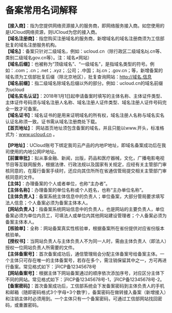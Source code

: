 

# 备案常用名词解释

**【接入商】**：指为您提供网络资源接入的服务商，即网络服务接入商。如您使用的是UCloud网络资源，则UCloud为您的接入商。  
**【域名注册商】**：指您购买注册域名的服务商，新增域名的域名注册商须为工信部批复的域名注册服务机构。  
**【域名】**：备案只针对二级域名，例如：ucloud.cn（除行政区二级域名bj.cn等、类别二级域名gov.cn等）。注：域名≠网站）  
**【域名后缀】**：也被称为“顶级域名”、“一级域名”，是指域名类型的符号。例如：.com；.cn；.net；.xyz；.公司；.中国；.bj.cn；.gov.cn；等，新增备案的域名须为工信部批复后缀（除北京地区），批复查询网站：<http://域名.信息>  
**【域名前缀】**：指二级域名除域名后缀以外的部分。例如：ucloud.cn的域名前缀为ucloud  
**【域名实名认证】**：2018年1月1日起申请备案时填写的主体名称、主体证件类型、主体证件号码须与域名注册人名称、域名注册人证件类型、域名注册人证件号码完全一致才可备案。  
**【域名证书】**：域名证书的是用来证明域名的所有权，域名注册人名称与域名实名认证名称须一致。证书需从域名注册商处下载。  
**【首页地址】**：
网站首页地址须包含备案的域名，并且只能以www.开头，标准格式为：www.ucloud.cn 。

**【IP地址】**：UCloud账号下绑定我司云产品的内地IP地址，即域名备案成功后在我司使用的内地公网IP地址。  
**【前置审批】**：拟从事金融、新闻，出版，药品和医疗器械，文化，广播电影电视节目等互联网服务，根据法律、行政法规以及国家有关规定，应经有关主管部门审核同意的，在履行备案手续时，还应向其住所所在省通信管局提交相关主管部门审核同意的文件。  
**【主体】**：办理备案的个人或者单位，也称“主办者”。  
**【主体名称】**：办理备案的单位名称或个人姓名，也称“主办单位名称”。  
**【主体负责人】**：备案系统主体信息中的负责人；单位备案，大部分管局要求填写法人信息；个人备案必须为备案主体本人。  
**【网站负责人】**：指备案系统网站信息中的负责人，也是网站的主要负责人，单位备案必须为单位内员工，可填法人或单位内其他网站建设管理者；个人备案必须为备案主体本人。  
**【核验单】**：全称：网站备案真实性核验单，根据备案所在省份提供对应省份版本核验单。  
**【授权书】**：当网站负责人与主体负责人不为同一人时，需由主体负责人（即法人）授权一位网站负责人所需要的文件。  
**【主体备案号】**：首次备案成功后，通信管理局会分配主体备案号给备案主体。一个主体只可存在唯一的主体备案号，若存在多个，需注销保留其中之一，方可再进行备案。常见格式如下：沪ICP备12345678号  
**【网站备案号】**：根据主体下网站备案通过的顺序依次添加序号，对应区分主体下不同的网站。常见格式如下：沪ICP备12345678号-1，沪ICP备12345678号-2。  
**【备案密码】**：首次备案成功后，工信部系统会下发备案密码到主体负责人的手机和邮箱（随即密码格式3个字母+3个数字），备案密码在做转接入备案（新增接入）和注销主体时必须用到。一个主体只有一个备案密码，可通过工信部网站找回密码，或重置密码。
